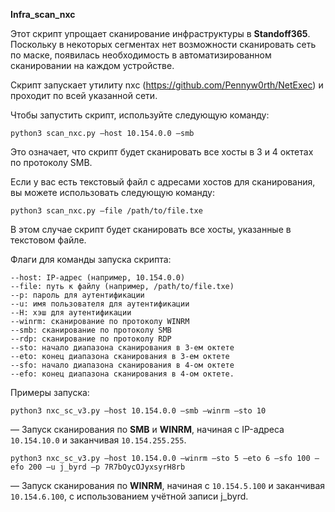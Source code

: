 **Infra_scan_nxc**

Этот скрипт упрощает сканирование инфраструктуры в **Standoff365**. Поскольку в некоторых сегментах нет возможности сканировать сеть по маске, появилась необходимость в автоматизированном сканировании на каждом устройстве.

Скрипт запускает утилиту nxc (https://github.com/Pennyw0rth/NetExec) и проходит по всей указанной сети.

Чтобы запустить скрипт, используйте следующую команду:
```
python3 scan_nxc.py —host 10.154.0.0 —smb
```
Это означает, что скрипт будет сканировать все хосты в 3 и 4 октетах по протоколу SMB.

Если у вас есть текстовый файл с адресами хостов для сканирования, вы можете использовать следующую команду:
```
python3 scan_nxc.py —file /path/to/file.txe
```
В этом случае скрипт будет сканировать все хосты, указанные в текстовом файле.

Флаги для команды запуска скрипта:
```
--host: IP-адрес (например, 10.154.0.0)
--file: путь к файлу (например, /path/to/file.txe)
--p: пароль для аутентификации
--u: имя пользователя для аутентификации
--H: хэш для аутентификации
--winrm: сканирование по протоколу WINRM
--smb: сканирование по протоколу SMB
--rdp: сканирование по протоколу RDP
--sto: начало диапазона сканирования в 3-ем октете
--eto: конец диапазона сканирования в 3-ем октете
--sfo: начало диапазона сканирования в 4-ом октете
--efo: конец диапазона сканирования в 4-ом октете.
```

Примеры запуска:
```
python3 nxc_sc_v3.py —host 10.154.0.0 —smb —winrm —sto 10
```
 — Запуск сканирования по **SMB** и **WINRM**, начиная с IP-адреса `10.154.10.0` и заканчивая `10.154.255.255`.

```
python3 nxc_sc_v3.py —host 10.154.0.0 —winrm —sto 5 —eto 6 —sfo 100 —efo 200 —u j_byrd —p 7R7bOycOJyxsyrH8rb
```
— Запуск сканирования по **WINRM**, начиная с `10.154.5.100` и заканчивая `10.154.6.100`, с использованием учётной записи j_byrd. 
